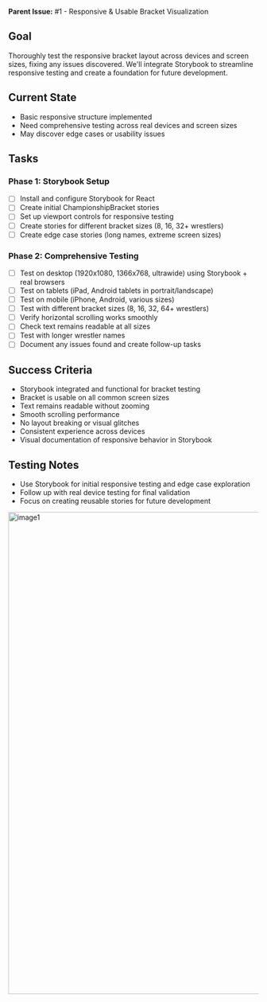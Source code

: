 **Parent Issue:** #1 - Responsive & Usable Bracket Visualization

## Goal
Thoroughly test the responsive bracket layout across devices and screen sizes, fixing any issues discovered. We'll integrate Storybook to streamline responsive testing and create a foundation for future development.

## Current State
- Basic responsive structure implemented
- Need comprehensive testing across real devices and screen sizes
- May discover edge cases or usability issues

## Tasks

### Phase 1: Storybook Setup
- [ ] Install and configure Storybook for React
- [ ] Create initial ChampionshipBracket stories
- [ ] Set up viewport controls for responsive testing
- [ ] Create stories for different bracket sizes (8, 16, 32+ wrestlers)
- [ ] Create edge case stories (long names, extreme screen sizes)

### Phase 2: Comprehensive Testing
- [ ] Test on desktop (1920x1080, 1366x768, ultrawide) using Storybook + real browsers
- [ ] Test on tablets (iPad, Android tablets in portrait/landscape)
- [ ] Test on mobile (iPhone, Android, various sizes)
- [ ] Test with different bracket sizes (8, 16, 32, 64+ wrestlers)
- [ ] Verify horizontal scrolling works smoothly
- [ ] Check text remains readable at all sizes
- [ ] Test with longer wrestler names
- [ ] Document any issues found and create follow-up tasks

## Success Criteria
- Storybook integrated and functional for bracket testing
- Bracket is usable on all common screen sizes
- Text remains readable without zooming
- Smooth scrolling performance
- No layout breaking or visual glitches
- Consistent experience across devices
- Visual documentation of responsive behavior in Storybook

## Testing Notes
- Use Storybook for initial responsive testing and edge case exploration
- Follow up with real device testing for final validation
- Focus on creating reusable stories for future development

<img alt="image1" width="969" src="https://github.com/user-attachments/assets/3533e09e-125f-43a8-8828-5f7038678190" />